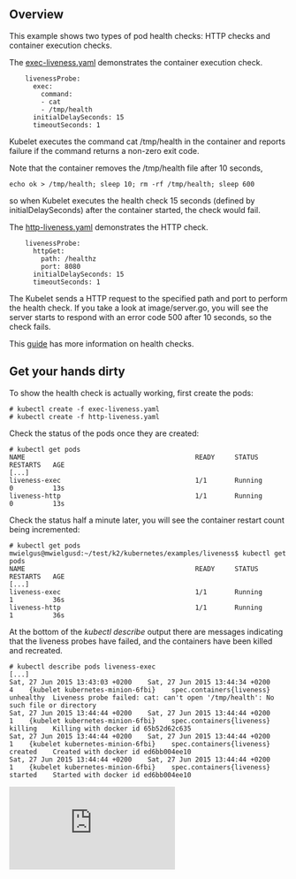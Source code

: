 <!-- BEGIN MUNGE: UNVERSIONED_WARNING -->


<!-- END MUNGE: UNVERSIONED_WARNING -->
## Overview
This example shows two types of pod health checks: HTTP checks and container execution checks.

The [exec-liveness.yaml](exec-liveness.yaml) demonstrates the container execution check.
```
    livenessProbe:
      exec:
        command:
        - cat
        - /tmp/health
      initialDelaySeconds: 15
      timeoutSeconds: 1
```
Kubelet executes the command cat /tmp/health in the container and reports failure if the command returns a non-zero exit code.

Note that the container removes the /tmp/health file after 10 seconds,
```
echo ok > /tmp/health; sleep 10; rm -rf /tmp/health; sleep 600
```
so when Kubelet executes the health check 15 seconds (defined by initialDelaySeconds) after the container started, the check would fail.


The [http-liveness.yaml](http-liveness.yaml) demonstrates the HTTP check.
```
    livenessProbe:
      httpGet:
        path: /healthz
        port: 8080
      initialDelaySeconds: 15
      timeoutSeconds: 1
```
The Kubelet sends a HTTP request to the specified path and port to perform the health check. If you take a look at image/server.go, you will see the server starts to respond with an error code 500 after 10 seconds, so the check fails.

This [guide](../walkthrough/k8s201.md#health-checking) has more information on health checks.

## Get your hands dirty
To show the health check is actually working, first create the pods:
```
# kubectl create -f exec-liveness.yaml
# kubectl create -f http-liveness.yaml
```

Check the status of the pods once they are created:
```
# kubectl get pods
NAME                                           READY     STATUS       RESTARTS   AGE
[...]
liveness-exec                                  1/1       Running      0          13s
liveness-http                                  1/1       Running      0          13s
```
Check the status half a minute later, you will see the container restart count being incremented:
```
# kubectl get pods
mwielgus@mwielgusd:~/test/k2/kubernetes/examples/liveness$ kubectl get pods
NAME                                           READY     STATUS       RESTARTS   AGE
[...]
liveness-exec                                  1/1       Running      1          36s
liveness-http                                  1/1       Running      1          36s
```
At the bottom of the *kubectl describe* output there are messages indicating that the liveness probes have failed, and the containers have been killed and recreated.

```
# kubectl describe pods liveness-exec
[...]
Sat, 27 Jun 2015 13:43:03 +0200    Sat, 27 Jun 2015 13:44:34 +0200    4    {kubelet kubernetes-minion-6fbi}    spec.containers{liveness}    unhealthy  Liveness probe failed: cat: can't open '/tmp/health': No such file or directory
Sat, 27 Jun 2015 13:44:44 +0200    Sat, 27 Jun 2015 13:44:44 +0200    1    {kubelet kubernetes-minion-6fbi}    spec.containers{liveness}    killing    Killing with docker id 65b52d62c635
Sat, 27 Jun 2015 13:44:44 +0200    Sat, 27 Jun 2015 13:44:44 +0200    1    {kubelet kubernetes-minion-6fbi}    spec.containers{liveness}    created    Created with docker id ed6bb004ee10
Sat, 27 Jun 2015 13:44:44 +0200    Sat, 27 Jun 2015 13:44:44 +0200    1    {kubelet kubernetes-minion-6fbi}    spec.containers{liveness}    started    Started with docker id ed6bb004ee10
```


<!-- BEGIN MUNGE: GENERATED_ANALYTICS -->
[![Analytics](https://kubernetes-site.appspot.com/UA-36037335-10/GitHub/docs/user-guide/liveness/README.md?pixel)]()
<!-- END MUNGE: GENERATED_ANALYTICS -->
